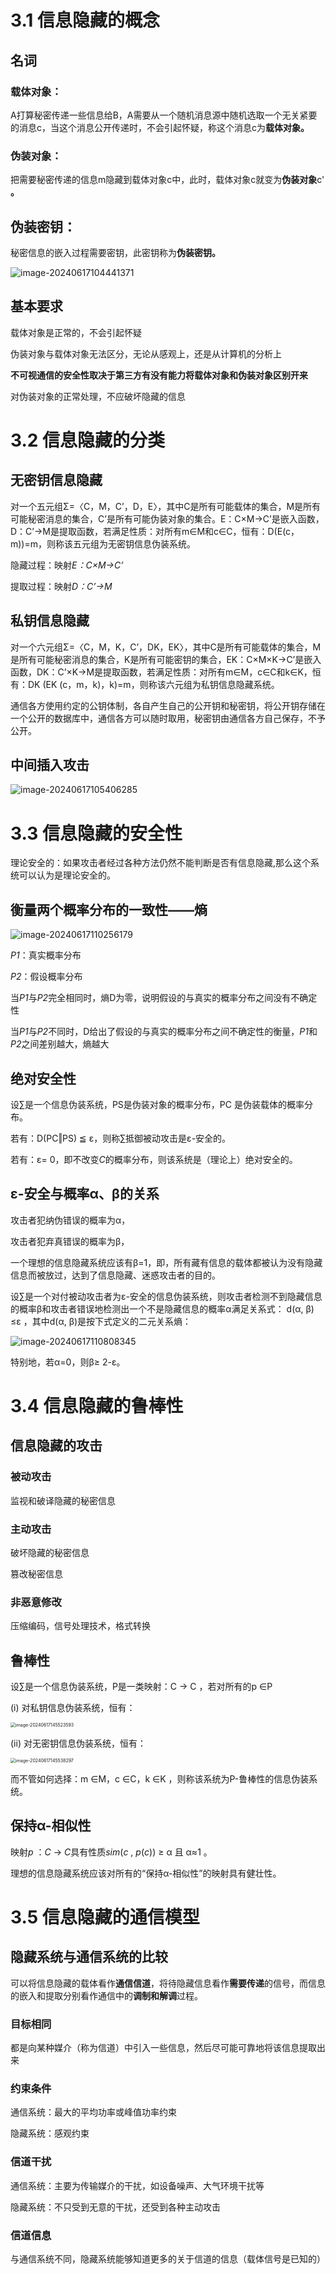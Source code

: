 # 3.1 信息隐藏的概念

## 名词

### 载体对象：

A打算秘密传递一些信息给B，A需要从一个随机消息源中随机选取一个无关紧要的消息c，当这个消息公开传递时，不会引起怀疑，称这个消息c为**载体对象。**

### 伪装对象：

把需要秘密传递的信息m隐藏到载体对象c中，此时，载体对象c就变为**伪装对象**c' **。** 

## 伪装密钥：

秘密信息的嵌入过程需要密钥，此密钥称为**伪装密钥。** 

![image-20240617104441371](./复习自用3.assets/image-20240617104441371.png)

## 基本要求

载体对象是正常的，不会引起怀疑

伪装对象与载体对象无法区分，无论从感观上，还是从计算机的分析上

**不可视通信的安全性取决于第三方有没有能力将载体对象和伪装对象区别开来**

对伪装对象的正常处理，不应破坏隐藏的信息

# 3.2 信息隐藏的分类

## 无密钥信息隐藏

对一个五元组Σ=〈C，M，C’，D，E〉，其中C是所有可能载体的集合，M是所有可能秘密消息的集合，C’是所有可能伪装对象的集合。E：C×M→C’是嵌入函数，D：C’→M是提取函数，若满足性质：对所有m∈M和c∈C，恒有：D(E(c，m))=m，则称该五元组为无密钥信息伪装系统。

隐藏过程：映射*E：C×M→C’*

提取过程：映射*D：C’→M*

## 私钥信息隐藏

对一个六元组Σ=〈C，M，K，C’，DK，EK〉，其中C是所有可能载体的集合，M是所有可能秘密消息的集合，K是所有可能密钥的集合，EK：C×M×K→C’是嵌入函数，DK：C’×K→M是提取函数，若满足性质：对所有m∈M，c∈C和k∈K，恒有：DK (EK (c，m，k)，k)=m，则称该六元组为私钥信息隐藏系统。

通信各方使用约定的公钥体制，各自产生自己的公开钥和秘密钥，将公开钥存储在一个公开的数据库中，通信各方可以随时取用，秘密钥由通信各方自己保存，不予公开。

## 中间插入攻击

![image-20240617105406285](./复习自用3.assets/image-20240617105406285.png)

# 3.3 信息隐藏的安全性

理论安全的：如果攻击者经过各种方法仍然不能判断是否有信息隐藏,那么这个系统可以认为是理论安全的。

## 衡量两个概率分布的一致性——熵

![image-20240617110256179](./复习自用3.assets/image-20240617110256179.png)

*P1*：真实概率分布

*P2*：假设概率分布

当*P1*与*P2*完全相同时，熵D为零，说明假设的与真实的概率分布之间没有不确定性

当*P1*与*P2*不同时，D给出了假设的与真实的概率分布之间不确定性的衡量，*P1*和*P2*之间差别越大，熵越大

## 绝对安全性

设∑是一个信息伪装系统，PS是伪装对象的概率分布，PC 是伪装载体的概率分布。

若有：D(PC‖PS) ≦ ε，则称∑抵御被动攻击是ε-安全的。

若有：ε= 0，即不改变*C*的概率分布，则该系统是（理论上）绝对安全的。

## ε-安全与概率α、β的关系

攻击者犯纳伪错误的概率为α，

攻击者犯弃真错误的概率为β，

一个理想的信息隐藏系统应该有β=1，即，所有藏有信息的载体都被认为没有隐藏信息而被放过，达到了信息隐藏、迷惑攻击者的目的。

设∑是一个对付被动攻击者为ε-安全的信息伪装系统，则攻击者检测不到隐藏信息的概率β和攻击者错误地检测出一个不是隐藏信息的概率α满足关系式： d(α, β) ≤ε ，其中d(α, β)是按下式定义的二元关系熵：

![image-20240617110808345](./复习自用3.assets/image-20240617110808345.png)

特别地，若α=0，则β≥ 2-ε。

# 3.4 信息隐藏的鲁棒性

## 信息隐藏的攻击

### 被动攻击

监视和破译隐藏的秘密信息

### 主动攻击

破坏隐藏的秘密信息

篡改秘密信息

### 非恶意修改

压缩编码，信号处理技术，格式转换

## 鲁棒性

设∑是一个信息伪装系统，Р是一类映射：C → C ，若对所有的p ∈Ρ 

(i) 对私钥信息伪装系统，恒有：

<img src="./复习自用3.assets/image-20240617145523593.png" alt="image-20240617145523593" style="zoom:50%;" />

(ii) 对无密钥信息伪装系统，恒有：

<img src="./复习自用3.assets/image-20240617145538297.png" alt="image-20240617145538297" style="zoom:50%;" />

而不管如何选择：m ∈M，c ∈C，k ∈K ，则称该系统为Ρ-鲁棒性的信息伪装系统。

## 保持α-相似性

映射*p* ：*C* → *C*具有性质*sim*(*c* , *p*(*c*)) ≥ α 且 α≈1 。

理想的信息隐藏系统应该对所有的“保持α-相似性”的映射具有健壮性。

# 3.5 信息隐藏的通信模型

## 隐藏系统与通信系统的比较

可以将信息隐藏的载体看作**通信信道**，将待隐藏信息看作**需要传递**的信号，而信息的嵌入和提取分别看作通信中的**调制和解调**过程。

### 目标相同

都是向某种媒介（称为信道）中引入一些信息，然后尽可能可靠地将该信息提取出来

### 约束条件

通信系统：最大的平均功率或峰值功率约束

隐藏系统：感观约束

### 信道干扰

通信系统：主要为传输媒介的干扰，如设备噪声、大气环境干扰等

隐藏系统：不只受到无意的干扰，还受到各种主动攻击 

### 信道信息

与通信系统不同，隐藏系统能够知道更多的关于信道的信息（载体信号是已知的）